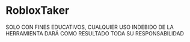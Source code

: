 # RobloxTaker
SOLO CON FINES EDUCATIVOS, CUALQUIER USO INDEBIDO DE LA HERRAMIENTA DARÁ COMO RESULTADO TODA SU RESPONSABILIDAD
